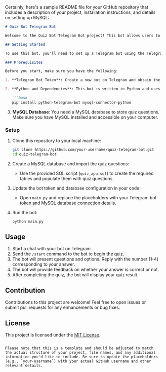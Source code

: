 Certainly, here's a sample README file for your GitHub repository that includes a description of your project, installation instructions, and details on setting up MySQL:

```markdown
# Quiz Bot Telegram Bot

Welcome to the Quiz Bot Telegram Bot project! This bot allows users to participate in a quiz by answering a series of questions. The bot presents questions to the user, validates their answers, and provides a final quiz result upon completion.

## Getting Started

To use this bot, you'll need to set up a Telegram bot using the Telegram Bot API and configure a MySQL database for storing quiz questions and user data.

### Prerequisites

Before you start, make sure you have the following:

1. **Telegram Bot Token**: Create a new bot on Telegram and obtain the bot token. You can create a new bot by talking to the [BotFather](https://core.telegram.org/bots#botfather) on Telegram.

2. **Python and Dependencies**: This bot is written in Python and uses the `python-telegram-bot` library for interacting with the Telegram Bot API. Install the required dependencies using:

   ```bash
   pip install python-telegram-bot mysql-connector-python
   ```

3. **MySQL Database**: You need a MySQL database to store quiz questions. Make sure you have MySQL installed and accessible on your computer.

### Setup

1. Clone this repository to your local machine:

   ```bash
   git clone https://github.com/your-username/quiz-telegram-bot.git
   cd quiz-telegram-bot
   ```

2. Create a MySQL database and import the quiz questions:

   - Use the provided SQL script (`quiz_app.sql`) to create the required tables and populate them with quiz questions.

3. Update the bot token and database configuration in your code:

   - Open `main.py` and replace the placeholders with your Telegram bot token and MySQL database connection details.

4. Run the bot:

   ```bash
   python main.py
   ```

## Usage

1. Start a chat with your bot on Telegram.
2. Send the `/start` command to the bot to begin the quiz.
3. The bot will present questions and options. Reply with the number (1-4) corresponding to your answer.
4. The bot will provide feedback on whether your answer is correct or not.
5. After completing the quiz, the bot will display your quiz result.

## Contribution

Contributions to this project are welcome! Feel free to open issues or submit pull requests for any enhancements or bug fixes.

## License

This project is licensed under the [MIT License](LICENSE).
```

Please note that this is a template and should be adjusted to match the actual structure of your project, file names, and any additional information you'd like to include. Be sure to update the placeholders (e.g., `your-username`) with your actual GitHub username and other relevant details.
